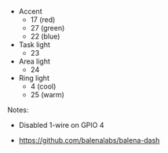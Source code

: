 - Accent
  - 17 (red)
  - 27 (green)
  - 22 (blue)
- Task light
  - 23
- Area light
  - 24
- Ring light
  - 4 (cool)
  - 25 (warm)

Notes:

- Disabled 1-wire on GPIO 4

- https://github.com/balenalabs/balena-dash

